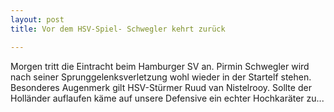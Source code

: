 ```yaml
---
layout: post
title: Vor dem HSV-Spiel- Schwegler kehrt zurück

---
```


Morgen tritt die Eintracht beim Hamburger SV an. Pirmin Schwegler wird nach seiner Sprunggelenksverletzung wohl wieder in der Startelf stehen. Besonderes Augenmerk gilt HSV-Stürmer Ruud van Nistelrooy. Sollte der Holländer auflaufen käme auf unsere Defensive ein echter Hochkaräter zu...


